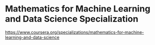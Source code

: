 # Mathematics for Machine Learning and Data Science Specialization
https://www.coursera.org/specializations/mathematics-for-machine-learning-and-data-science
